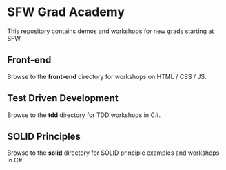 # SFW Grad Academy

This repository contains demos and workshops for new grads starting at SFW.

## Front-end

Browse to the **front-end** directory for workshops on HTML / CSS / JS.

## Test Driven Development

Browse to the **tdd** directory for TDD workshops in C#.

## SOLID Principles

Browse to the **solid** directory for SOLID principle examples and workshops in C#.